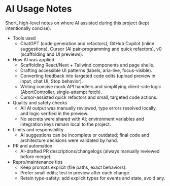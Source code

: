 # AI Usage Notes

Short, high-level notes on where AI assisted during this project (kept intentionally concise).

- Tools used
  - ChatGPT (code generation and refactors), GitHub Copilot (inline suggestions), Cursor (AI pair‑programming and quick refactors), v0 (scaffolding and UI previews).
- How AI was applied
  - Scaffolding React/Next + Tailwind components and page shells.
  - Drafting accessible UI patterns (labels, aria-live, focus-visible).
  - Converting feedback into targeted code edits (upload preview in input, chat UI, Stop behavior).
  - Writing concise mock API handlers and simplifying client-side logic (AbortController, single-attempt fetch).
  - Cursor-assisted quick refactors and small, targeted code actions.
- Quality and safety checks
  - All AI output was manually reviewed, type errors resolved locally, and logic verified in the preview.
  - No secrets were shared with AI; environment variables and integration keys remain local to the project.
- Limits and responsibility
  - AI suggestions can be incomplete or outdated; final code and architecture decisions were validated by hand.
- PR and automation
  - AI-drafted PR descriptions/changelogs (always manually reviewed before merge).
- Repro/maintenance tips
  - Keep prompts explicit (file paths, exact behaviors).
  - Prefer small edits; test in preview after each change.
  - Retain type-safety: add explicit types for events and state, avoid any.